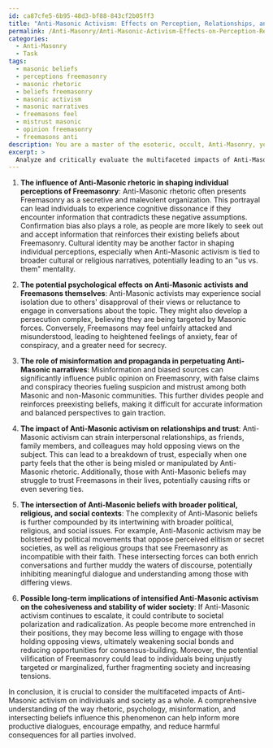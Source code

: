 ```yaml
---
id: ca87cfe5-6b95-48d3-bf88-843cf2b05ff3
title: "Anti-Masonic Activism: Effects on Perception, Relationships, and Society"
permalink: /Anti-Masonry/Anti-Masonic-Activism-Effects-on-Perception-Relationships-and-Society/
categories:
  - Anti-Masonry
  - Task
tags:
  - masonic beliefs
  - perceptions freemasonry
  - masonic rhetoric
  - beliefs freemasonry
  - masonic activism
  - masonic narratives
  - freemasons feel
  - mistrust masonic
  - opinion freemasonry
  - freemasons anti
description: You are a master of the esoteric, occult, Anti-Masonry, you complete tasks to the absolute best of your ability, no matter if you think you were not trained to do the task specifically, you will attempt to do it anyways, since you have performed the tasks you are given with great mastery, accuracy, and deep understanding of what is requested. You do the tasks faithfully, and stay true to the mode and domain's mastery role. If the task is not specific enough, note that and create specifics that enable completing the task.
excerpt: >
  Analyze and critically evaluate the multifaceted impacts of Anti-Masonic activism on personal beliefs, psychological well-being, and societal dynamics, focusing specifically on the following elements: \n\n1. The influence of Anti-Masonic rhetoric in shaping individual perceptions of Freemasonry, considering factors such as cognitive dissonance, confirmation bias, and cultural identity. \n2. The potential psychological effects on Anti-Masonic activists and Freemasons themselves, including social isolation, persecution complex, and fear of conspiracy. \n3. The role of misinformation and propaganda in perpetuating Anti-Masonic narratives and their ramifications on both the Masonic and non-Masonic communities. \n4. The impact of Anti-Masonic activism on the relationships and trust among family members, friends, and colleagues with differing views on the subject.\n5. The intersection of Anti-Masonic beliefs with broader political, religious, and social contexts, examining how these forces may either enrich or inhibit meaningful dialogue and understanding. \n6. Possible long-term implications of intensified Anti-Masonic activism on the cohesiveness and stability of wider society, with specific attention to the potential for radicalization and polarization.
---
```

1. **The influence of Anti-Masonic rhetoric in shaping individual perceptions of Freemasonry**: Anti-Masonic rhetoric often presents Freemasonry as a secretive and malevolent organization. This portrayal can lead individuals to experience cognitive dissonance if they encounter information that contradicts these negative assumptions. Confirmation bias also plays a role, as people are more likely to seek out and accept information that reinforces their existing beliefs about Freemasonry. Cultural identity may be another factor in shaping individual perceptions, especially when Anti-Masonic activism is tied to broader cultural or religious narratives, potentially leading to an "us vs. them" mentality.

2. **The potential psychological effects on Anti-Masonic activists and Freemasons themselves**: Anti-Masonic activists may experience social isolation due to others' disapproval of their views or reluctance to engage in conversations about the topic. They might also develop a persecution complex, believing they are being targeted by Masonic forces. Conversely, Freemasons may feel unfairly attacked and misunderstood, leading to heightened feelings of anxiety, fear of conspiracy, and a greater need for secrecy.

3. **The role of misinformation and propaganda in perpetuating Anti-Masonic narratives**: Misinformation and biased sources can significantly influence public opinion on Freemasonry, with false claims and conspiracy theories fueling suspicion and mistrust among both Masonic and non-Masonic communities. This further divides people and reinforces preexisting beliefs, making it difficult for accurate information and balanced perspectives to gain traction.

4. **The impact of Anti-Masonic activism on relationships and trust**: Anti-Masonic activism can strain interpersonal relationships, as friends, family members, and colleagues may hold opposing views on the subject. This can lead to a breakdown of trust, especially when one party feels that the other is being misled or manipulated by Anti-Masonic rhetoric. Additionally, those with Anti-Masonic beliefs may struggle to trust Freemasons in their lives, potentially causing rifts or even severing ties.

5. **The intersection of Anti-Masonic beliefs with broader political, religious, and social contexts**: The complexity of Anti-Masonic beliefs is further compounded by its intertwining with broader political, religious, and social issues. For example, Anti-Masonic activism may be bolstered by political movements that oppose perceived elitism or secret societies, as well as religious groups that see Freemasonry as incompatible with their faith. These intersecting forces can both enrich conversations and further muddy the waters of discourse, potentially inhibiting meaningful dialogue and understanding among those with differing views.

6. **Possible long-term implications of intensified Anti-Masonic activism on the cohesiveness and stability of wider society**: If Anti-Masonic activism continues to escalate, it could contribute to societal polarization and radicalization. As people become more entrenched in their positions, they may become less willing to engage with those holding opposing views, ultimately weakening social bonds and reducing opportunities for consensus-building. Moreover, the potential vilification of Freemasonry could lead to individuals being unjustly targeted or marginalized, further fragmenting society and increasing tensions.

In conclusion, it is crucial to consider the multifaceted impacts of Anti-Masonic activism on individuals and society as a whole. A comprehensive understanding of the way rhetoric, psychology, misinformation, and intersecting beliefs influence this phenomenon can help inform more productive dialogues, encourage empathy, and reduce harmful consequences for all parties involved.
